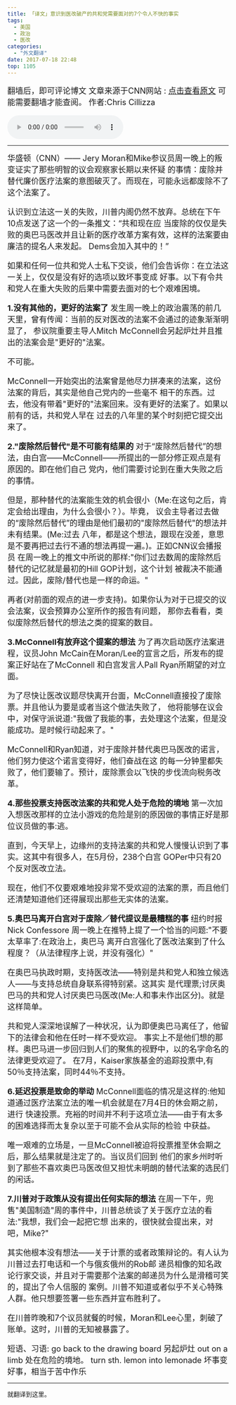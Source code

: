 ```yaml
---
title: 「译文」意识到医改破产的共和党需要面对的7个令人不快的事实
tags:
  - 美国
  - 政治
  - 医改
categories:
  - "外文翻译"
date: 2017-07-18 22:48
top: 1105
---
```


<font size=4>

翻墙后，即可评论博文
文章来源于CNN网站 : [点击查看原文](http://edition.cnn.com/2017/07/18/politics/health-care-mcconnell-trump/index.html) 可能需要翻墙才能查阅。
作者:Chris Cillizza

</font>
<!--more-->
<audio controls="controls" name="media" style="width:264px"  autoplay loop=true> <source src="/musics/wish.mp3"></audio>


***

<font size=4>
华盛顿（CNN）—— Jery Moran和Mike参议员周一晚上的叛变证实了那些明智的议会观察家长期以来怀疑
的事情：废除并替代廉价医疗法案的意图破灭了。而现在，可能永远都废除不了这个法案了。

认识到立法这一关的失败，川普内阁仍然不放弃。总统在下午10点发送了这一个的一条推文：“共和现在应
当废除的仅仅是失败的奥巴马医改并且让新的医疗改革方案有效，这样的法案要由廉洁的提名人来发起。
Dems会加入其中的！”

如果和任何一位共和党人士私下交谈，他们会告诉你：在立法这一关上，仅仅是没有好的选项以致坏事变成
好事。以下有令共和党人在重大失败的后果中需要去面对的七个艰难困境。

<b>1.没有其他的，更好的法案了</b>
发生周一晚上的政治震荡的前几天里，曾有传闻：当前的反对医改的法案不会通过的迹象渐渐明显了，
参议院重要主导人Mitch McConnell会另起炉灶并且推出的法案会是"更好的"法案。

不可能。

McConnell一开始突出的法案曾是他尽力拼凑来的法案，这份法案的背后，其实是他自己党内的一些毫不
相干的东西。过去，他没有带着"更好的"法案回来。没有更好的法案了。如果以前有的话，共和党人早在
过去的八年里的某个时刻把它提交出来了。

<b>2."废除然后替代"是不可能有结果的</b>
对于“废除然后替代”的想法，由白宫——McConnell——所提出的一部分修正观点是有原因的。即在他们自己
党内，他们需要讨论到在重大失败之后的事情。

但是，那种替代的法案能生效的机会很小（Me:在这句之后，肯定会给出理由，为什么会很小？）。毕竟，
议会主导者过去做的“废除然后替代”的理由是他们最初的"废除然后替代"的想法并未有结果。(Me:过去
八年，都是这个想法，跟现在没差，意思是不要再把过去行不通的想法再提一遍。)。正如CNN议会播报员
在周一晚上的推文中所说的那样:"你们过去数周的废除然后替代的记忆就是最初的Hill GOP计划，这个计划
被裁决不能通过。因此，废除/替代也是一样的命运。"

再者(对前面的观点的进一步支持)。如果你认为对于已提交的议会法案，议会预算办公室所作的报告有问题，
那你去看看，类似废除然后替代的想法之类的提案的数目。

<b>3.McConnell有放弃这个提案的想法</b>
为了再次启动医疗法案进程，议员John McCain在Moran/Lee的宣言之后，所发布的提案正好站在了McConnell
和白宫发言人Pall Ryan所期望的对立面。

为了尽快让医改议题尽快离开台面，McConnell直接投了废除票。并且他认为要是或者当这个做法失败了，
他将能够在议会中，对保守派说道:"我做了我能的事，去处理这个法案，但是没能成功。是时候行动起来了。"

McConnell和Ryan知道，对于废除并替代奥巴马医改的诺言，他们努力使这个诺言变得好，他们奋战在这
的每一分钟里都失败了，他们要输了。预计，废除票会以飞快的步伐流向税务改革。

<b>4.那些投票支持医改法案的共和党人处于危险的境地</b>
第一次加入想医改那样的立法小游戏的危险是别的原因做的事情正好是那位议员做的事:逃。

直到，今天早上，边缘州的支持法案的共和党人慢慢认识到了事实。这其中有很多人，在5月份，238个白宫
GOPer中只有20个反对医改立法。

现在，他们不仅要艰难地投非常不受欢迎的法案的票，而且他们还清楚知道他们还得展现出那些无实体的法案。

<b>5.奥巴马离开白宫对于废除／替代提议是最糟糕的事</b>
纽约时报Nick Confessore 周一晚上在推特上提了一个恰当的问题:"不要太草率了:在政治上，奥巴马
离开白宫强化了医改法案到了什么程度？（从法律程序上说，并没有强化）"

在奥巴马执政时期，支持医改法——特别是共和党人和独立候选人——与支持总统自身联系得特别紧。这其实
是代理票;讨厌奥巴马的共和党人讨厌奥巴马医改(Me:人和事未作出区分)。就是这样简单。

共和党人深深地误解了一种状况，认为即便奥巴马离任了，他留下的法律会和他在任时一样不受欢迎。
事实上不是他们想的那样。奥巴马进一步回归到人们的聚焦的视野中，以的名字命名的法律更受欢迎了。
在7月，Kaiser家族基金的追踪投票中,有50％支持法案，同时44％不支持。

<b>6.延迟投票是致命的举动</b>
McConnell面临的情况是这样的:他知道通过医疗法案立法的唯一机会就是在7月4日的休会期之前，进行
快速投票。充裕的时间并不利于这项立法——由于有太多的困难选择而太复杂以至于可能不会从实际的检验
中获益。

唯一艰难的立场是，一旦McConnell被迫将投票推至休会期之后，那么结果就是注定了的。当议员们回到
他们的家乡州时听到了那些不喜欢奥巴马医改但又担忧未明朗的替代法案的选民们的闲话。

<b>7.川普对于政策从没有提出任何实际的想法</b>
在周一下午，兜售"美国制造"周的事件中，川普总统谈了关于医疗立法的看法:"我想，我们会一起把它想
出来的，很快就会提出来，对吧，Mike?"

其实他根本没有想法——关于计票的或者政策辩论的。有人认为川普过去打电话和一个与俄亥俄州的Rob邮
递员相像的知名政论行家交谈，并且对于需要那个法案的邮递员为什么是滑稽可笑的，提出了令人信服的
案例。川普不知道或者似乎不关心特殊人群。他只想要签署一些东西并宣布胜利了。

在川普昨晚和7个议员就餐的时候，Moran和Lee心里，刺破了账单。这时，川普的无知被暴露了。




短语、习语:
go back to the drawing board 另起炉灶
out on a limb 处在危险的境地。
turn sth. lemon into lemonade 坏事变好事，相当于苦中作乐
</font>

***
就翻译到这里。
